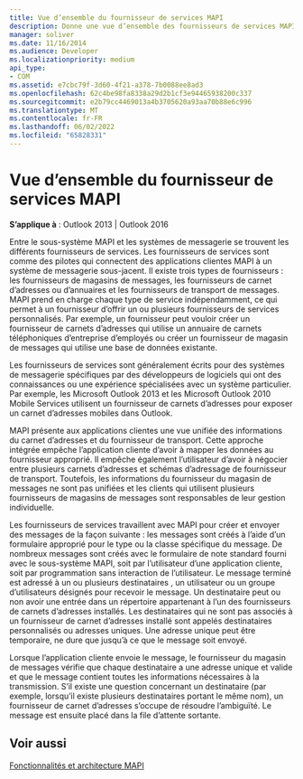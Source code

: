 ```yaml
---
title: Vue d’ensemble du fournisseur de services MAPI
description: Donne une vue d’ensemble des fournisseurs de services MAPI, qui sont comme des pilotes qui connectent des applications clientes MAPI à un système de messagerie sous-jacent.
manager: soliver
ms.date: 11/16/2014
ms.audience: Developer
ms.localizationpriority: medium
api_type:
- COM
ms.assetid: e7cbc79f-3d60-4f21-a378-7b0088ee8ad3
ms.openlocfilehash: 62c4be98fa8338a29d2b1cf3e94465938200c337
ms.sourcegitcommit: e2b79cc4469013a4b3705620a93aa70b88e6c996
ms.translationtype: MT
ms.contentlocale: fr-FR
ms.lasthandoff: 06/02/2022
ms.locfileid: "65828331"
---
```

# <a name="mapi-service-provider-overview"></a>Vue d’ensemble du fournisseur de services MAPI

  
  
**S’applique à** : Outlook 2013 | Outlook 2016 
  
Entre le sous-système MAPI et les systèmes de messagerie se trouvent les différents fournisseurs de services. Les fournisseurs de services sont comme des pilotes qui connectent des applications clientes MAPI à un système de messagerie sous-jacent. Il existe trois types de fournisseurs : les fournisseurs de magasins de messages, les fournisseurs de carnet d’adresses ou d’annuaires et les fournisseurs de transport de messages. MAPI prend en charge chaque type de service indépendamment, ce qui permet à un fournisseur d’offrir un ou plusieurs fournisseurs de services personnalisés. Par exemple, un fournisseur peut vouloir créer un fournisseur de carnets d’adresses qui utilise un annuaire de carnets téléphoniques d’entreprise d’employés ou créer un fournisseur de magasin de messages qui utilise une base de données existante.
  
Les fournisseurs de services sont généralement écrits pour des systèmes de messagerie spécifiques par des développeurs de logiciels qui ont des connaissances ou une expérience spécialisées avec un système particulier. Par exemple, les Microsoft Outlook 2013 et les Microsoft Outlook 2010 Mobile Services utilisent un fournisseur de carnets d’adresses pour exposer un carnet d’adresses mobiles dans Outlook. 
  
MAPI présente aux applications clientes une vue unifiée des informations du carnet d’adresses et du fournisseur de transport. Cette approche intégrée empêche l’application cliente d’avoir à mapper les données au fournisseur approprié. Il empêche également l’utilisateur d’avoir à négocier entre plusieurs carnets d’adresses et schémas d’adressage de fournisseur de transport. Toutefois, les informations du fournisseur du magasin de messages ne sont pas unifiées et les clients qui utilisent plusieurs fournisseurs de magasins de messages sont responsables de leur gestion individuelle.
  
Les fournisseurs de services travaillent avec MAPI pour créer et envoyer des messages de la façon suivante : les messages sont créés à l’aide d’un formulaire approprié pour le type ou la classe spécifique du message. De nombreux messages sont créés avec le formulaire de note standard fourni avec le sous-système MAPI, soit par l’utilisateur d’une application cliente, soit par programmation sans interaction de l’utilisateur. Le message terminé est adressé à un ou plusieurs destinataires , un utilisateur ou un groupe d’utilisateurs désignés pour recevoir le message. Un destinataire peut ou non avoir une entrée dans un répertoire appartenant à l’un des fournisseurs de carnets d’adresses installés. Les destinataires qui ne sont pas associés à un fournisseur de carnet d’adresses installé sont appelés destinataires personnalisés ou adresses uniques. Une adresse unique peut être temporaire, ne dure que jusqu’à ce que le message soit envoyé. 
  
Lorsque l’application cliente envoie le message, le fournisseur du magasin de messages vérifie que chaque destinataire a une adresse unique et valide et que le message contient toutes les informations nécessaires à la transmission. S’il existe une question concernant un destinataire (par exemple, lorsqu’il existe plusieurs destinataires portant le même nom), un fournisseur de carnet d’adresses s’occupe de résoudre l’ambiguïté. Le message est ensuite placé dans la file d’attente sortante. 
  
## <a name="see-also"></a>Voir aussi



[Fonctionnalités et architecture MAPI](mapi-features-and-architecture.md)

